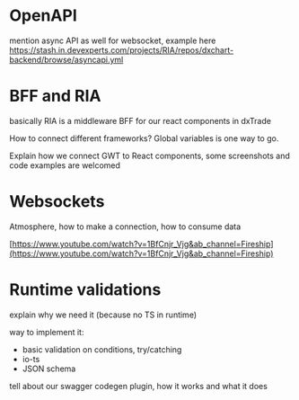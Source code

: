 ---
---

# OpenAPI
mention async API as well for websocket, example here https://stash.in.devexperts.com/projects/RIA/repos/dxchart-backend/browse/asyncapi.yml

# BFF and RIA
basically RIA is a middleware BFF for our react components in dxTrade

How to connect different frameworks? Global variables is one way to go.

Explain how we connect GWT to React components, some screenshots and code examples are welcomed

# Websockets
Atmosphere, how to make a connection, how to consume data

[https://www.youtube.com/watch?v=1BfCnjr_Vjg&ab_channel=Fireship](https://www.youtube.com/watch?v=1BfCnjr_Vjg&ab_channel=Fireship)

# Runtime validations
explain why we need it (because no TS in runtime)

way to implement it:
- basic validation on conditions, try/catching
- io-ts
- JSON schema

tell about our swagger codegen plugin, how it works and what it does